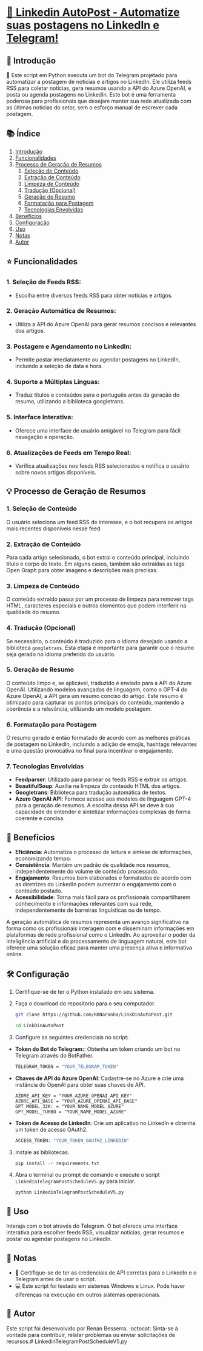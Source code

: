 # [:calendar: Linkedin AutoPost - Automatize suas postagens no LinkedIn e Telegram!](LinkedinTelegramPostScheduleV5.py)

## :page_facing_up: Introdução

:snake: Este script em Python executa um bot do Telegram projetado para automatizar a postagem de notícias e artigos no LinkedIn. Ele utiliza feeds RSS para coletar notícias, gera resumos usando a API do Azure OpenAI, e posta ou agenda postagens no LinkedIn. Este bot é uma ferramenta poderosa para profissionais que desejam manter sua rede atualizada com as últimas notícias do setor, sem o esforço manual de escrever cada postagem.

## :books: Índice
1. [Introdução](#page_facing_up-introdu%C3%A7%C3%A3o)
2. [Funcionalidades](#star-funcionalidades)
3. [Processo de Geração de Resumos](#bulb-processo-de-gera%C3%A7%C3%A3o-de-resumos)
   1. [Seleção de Conteúdo](#1-seleção-de-conteúdo)
   2. [Extração de Conteúdo](#2-extração-de-conteúdo)
   3. [Limpeza de Conteúdo](#3-limpeza-de-conteúdo)
   4. [Tradução (Opcional)](#4-tradução-opcional)
   5. [Geração de Resumo](#5-geração-de-resumo)
   6. [Formatação para Postagem](#6-formatação-para-postagem)
   7. [Tecnologias Envolvidas](#7-tecnologias-envolvidas)
4. [Benefícios](#rocket-benef%C3%ADcios)
5. [Configuração](#hammer_and_wrench-configura%C3%A7%C3%A3o)
6. [Uso](#rocket-uso)
7. [Notas](#memo-notas)
8. [Autor](#bust_in_silhouette-autor)

## :star: Funcionalidades

### 1. **Seleção de Feeds RSS**:
-   Escolha entre diversos feeds RSS para obter notícias e artigos.

### 2. **Geração Automática de Resumos**:
-   Utiliza a API do Azure OpenAI para gerar resumos concisos e relevantes dos artigos.

### 3. **Postagem e Agendamento no LinkedIn**:
-   Permite postar imediatamente ou agendar postagens no LinkedIn, incluindo a seleção de data e hora.

### 4. **Suporte a Múltiplas Línguas**: 
-   Traduz títulos e conteúdos para o português antes da geração do resumo, utilizando a biblioteca googletrans.

### 5. **Interface Interativa**: 
-   Oferece uma interface de usuário amigável no Telegram para fácil navegação e operação.

### 6. **Atualizações de Feeds em Tempo Real**:
-   Verifica atualizações nos feeds RSS selecionados e notifica o usuário sobre novos artigos disponíveis.

## :bulb: Processo de Geração de Resumos

### 1. **Seleção de Conteúdo**

O usuário seleciona um feed RSS de interesse, e o bot recupera os artigos mais recentes disponíveis nesse feed.


### 2. **Extração de Conteúdo**

Para cada artigo selecionado, o bot extrai o conteúdo principal, incluindo título e corpo do texto. Em alguns casos, também são extraídas as tags Open Graph para obter imagens e descrições mais precisas.


### 3. **Limpeza de Conteúdo**

O conteúdo extraído passa por um processo de limpeza para remover tags HTML, caracteres especiais e outros elementos que podem interferir na qualidade do resumo.


### 4. **Tradução (Opcional)**

Se necessário, o conteúdo é traduzido para o idioma desejado usando a biblioteca `googletrans`. Esta etapa é importante para garantir que o resumo seja gerado no idioma preferido do usuário.


### 5. **Geração de Resumo**

O conteúdo limpo e, se aplicável, traduzido é enviado para a API do Azure OpenAI. Utilizando modelos avançados de linguagem, como o GPT-4 do Azure OpenAI, a API gera um resumo conciso do artigo. Este resumo é otimizado para capturar os pontos principais do conteúdo, mantendo a coerência e a relevância, utilizando um modelo postagem.


### 6. **Formatação para Postagem**

O resumo gerado é então formatado de acordo com as melhores práticas de postagem no LinkedIn, incluindo a adição de emojis, hashtags relevantes e uma questão provocativa no final para incentivar o engajamento.


### 7. **Tecnologias Envolvidas**

- **Feedparser**: Utilizado para parsear os feeds RSS e extrair os artigos.
- **BeautifulSoup**: Auxilia na limpeza do conteúdo HTML dos artigos.
- **Googletrans**: Biblioteca para tradução automática de textos.
- **Azure OpenAI API**: Fornece acesso aos modelos de linguagem GPT-4 para a geração de resumos. A escolha dessa API se deve à sua capacidade de entender e sintetizar informações complexas de forma coerente e concisa.


## :rocket: Benefícios

- **Eficiência**: Automatiza o processo de leitura e síntese de informações, economizando tempo.
- **Consistência**: Mantém um padrão de qualidade nos resumos, independentemente do volume de conteúdo processado.
- **Engajamento**: Resumos bem elaborados e formatados de acordo com as diretrizes do LinkedIn podem aumentar o engajamento com o conteúdo postado.
- **Acessibilidade**: Torna mais fácil para os profissionais compartilharem conhecimento e informações relevantes com sua rede, independentemente de barreiras linguísticas ou de tempo.

A geração automática de resumos representa um avanço significativo na forma como os profissionais interagem com e disseminam informações em plataformas de rede profissional como o LinkedIn. Ao aproveitar o poder da inteligência artificial e do processamento de linguagem natural, este bot oferece uma solução eficaz para manter uma presença ativa e informativa online.


## :hammer_and_wrench: Configuração

1. Certifique-se de ter o Python instalado em seu sistema.

2. Faça o download do repositorio para o seu computador.

   ```bash
   git clone https://github.com/RBNoronha/LinkDinAutoPost.git

   cd LinkDinAutoPost
   ```


3. Configure as seguintes credenciais no script:

- **Token do Bot do Telegram:**: Obtenha um token criando um bot no Telegram através do BotFather.

   ```bash
   TELEGRAM_TOKEN = "YOUR_TELEGRAM_TOKEN"
   ```

- **Chaves de API do Azure OpenAI**: Cadastre-se no Azure e crie uma instância do OpenAI para obter suas chaves de API.
   ```base
   AZURE_API_KEY = "YOUR_AZURE_OPENAI_API_KEY"
   AZURE_API_BASE = "YOUR_AZURE_OPENAI_API_BASE"
   GPT_MODEL_32K: = "YOUR_NAME_MODEL_AZURE"
   GPT_MODEL_TURBO = "YOUR_NAME_MODEL_AZURE"
   ```
- **Token de Acesso do LinkedIn**: Crie um aplicativo no LinkedIn e obtenha um token de acesso OAuth2.
   ```bash
   ACCESS_TOKEN: "YOUR_TOKEN_OAUTH2_LINKEDIN"
   ```

3. Instale as bibliotecas.

   ```bash
   pip install -r requirements.txt
   ```


4. Abra o terminal ou prompt de comando e execute o script `LinkedinTelegramPostScheduleV5.py` para iniciar.

   ```bash
   python LinkedinTelegramPostScheduleV5.py
   ```


## :rocket: Uso

Interaja com o bot através do Telegram. O bot oferece uma interface interativa para escolher feeds RSS, visualizar notícias, gerar resumos e postar ou agendar postagens no LinkedIn.                        


## :memo: Notas

- :key: Certifique-se de ter as credenciais de API corretas para o LinkedIn e o Telegram antes de usar o script.
- :computer: Este script foi testado em sistemas Windows e Linux. Pode haver diferenças na execução em outros sistemas operacionais.

## :bust_in_silhouette: Autor

Este script foi desenvolvido por Renan Besserra. :octocat: Sinta-se à vontade para contribuir, relatar problemas ou enviar solicitações de recursos.# LinkedinTelegramPostScheduleV5.py
